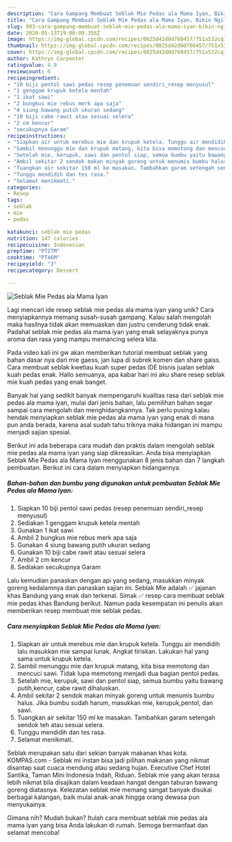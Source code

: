```yaml
---
description: "Cara Gampang Membuat Seblak Mie Pedas ala Mama Iyan, Bikin Ngiler"
title: "Cara Gampang Membuat Seblak Mie Pedas ala Mama Iyan, Bikin Ngiler"
slug: 993-cara-gampang-membuat-seblak-mie-pedas-ala-mama-iyan-bikin-ngiler
date: 2020-05-13T19:00:09.356Z
image: https://img-global.cpcdn.com/recipes/0825d42d0d760457/751x532cq70/seblak-mie-pedas-ala-mama-iyan-foto-resep-utama.jpg
thumbnail: https://img-global.cpcdn.com/recipes/0825d42d0d760457/751x532cq70/seblak-mie-pedas-ala-mama-iyan-foto-resep-utama.jpg
cover: https://img-global.cpcdn.com/recipes/0825d42d0d760457/751x532cq70/seblak-mie-pedas-ala-mama-iyan-foto-resep-utama.jpg
author: Kathryn Carpenter
ratingvalue: 4.9
reviewcount: 6
recipeingredient:
- "10 biji pentol sawi pedas resep penemuan sendiri_resep menyusul"
- "1 genggam krupuk ketela mentah"
- "1 ikat sawi"
- "2 bungkus mie rebus merk apa saja"
- "4 siung bawang putih ukuran sedang"
- "10 biji cabe rawit atau sesuai selera"
- "2 cm kencur"
- "secukupnya Garam"
recipeinstructions:
- "Siapkan air untuk merebus mie dan krupuk ketela. Tunggu air mendidih lalu masukkan mie sampai lunak. Angkat tiriskan. Lakukan hal yang sama untuk krupuk ketela."
- "Sambil menunggu mie dan krupuk matang, kita bisa memotong dan mencuci sawi. Tidak lupa memotong menjadi dua bagian pentol pedas."
- "Setelah mie, kerupuk, sawi dan pentol siap, semua bumbu yaitu bawang putih,kencur, cabe rawit dihaluskan."
- "Ambil sekitar 2 sendok makan minyak goreng untuk menumis bumbu halus. Jika bumbu sudah harum, masukkan mie, kerupuk,pentol, dan sawi."
- "Tuangkan air sekitar 150 ml ke masakan. Tambahkan garam setengah sendok teh atau sesuai selera."
- "Tunggu mendidih dan tes rasa."
- "Selamat menikmati."
categories:
- Resep
tags:
- seblak
- mie
- pedas

katakunci: seblak mie pedas 
nutrition: 147 calories
recipecuisine: Indonesian
preptime: "PT27M"
cooktime: "PT46M"
recipeyield: "3"
recipecategory: Dessert

---
```



![Seblak Mie Pedas ala Mama Iyan](https://img-global.cpcdn.com/recipes/0825d42d0d760457/751x532cq70/seblak-mie-pedas-ala-mama-iyan-foto-resep-utama.jpg)

Lagi mencari ide resep seblak mie pedas ala mama iyan yang unik? Cara menyiapkannya memang susah-susah gampang. Kalau salah mengolah maka hasilnya tidak akan memuaskan dan justru cenderung tidak enak. Padahal seblak mie pedas ala mama iyan yang enak selayaknya punya aroma dan rasa yang mampu memancing selera kita.

Pada video kali ini gw akan memberikan tutorial membuat seblak yang bahan dasar nya dari mie gaess, jan lupa di subrek komen dan share gaiss. Cara membuat seblak kwetiau kuah super pedas IDE bisnis jualan seblak kuah pedas enak. Hallo semuanya, apa kabar hari ini aku share resep seblak mie kuah pedas yang enak banget.

Banyak hal yang sedikit banyak mempengaruhi kualitas rasa dari seblak mie pedas ala mama iyan, mulai dari jenis bahan, lalu pemilihan bahan segar sampai cara mengolah dan menghidangkannya. Tak perlu pusing kalau hendak menyiapkan seblak mie pedas ala mama iyan yang enak di mana pun anda berada, karena asal sudah tahu triknya maka hidangan ini mampu menjadi sajian spesial.


Berikut ini ada beberapa cara mudah dan praktis dalam mengolah seblak mie pedas ala mama iyan yang siap dikreasikan. Anda bisa menyiapkan Seblak Mie Pedas ala Mama Iyan menggunakan 8 jenis bahan dan 7 langkah pembuatan. Berikut ini cara dalam menyiapkan hidangannya.

<!--inarticleads1-->

##### Bahan-bahan dan bumbu yang digunakan untuk pembuatan Seblak Mie Pedas ala Mama Iyan:

1. Siapkan 10 biji pentol sawi pedas (resep penemuan sendiri_resep menyusul)
1. Sediakan 1 genggam krupuk ketela mentah
1. Gunakan 1 ikat sawi
1. Ambil 2 bungkus mie rebus merk apa saja
1. Gunakan 4 siung bawang putih ukuran sedang
1. Gunakan 10 biji cabe rawit atau sesuai selera
1. Ambil 2 cm kencur
1. Sediakan secukupnya Garam


Lalu kemudian panaskan dengan api yang sedang, masukkan minyak goreng kedalamnya dan panaskan sajian ini. Seblak Mie adalah ✅ jajanan khas Bandung yang enak dan terkenal. Simak ✅ resep cara membuat seblak mie pedas khas Bandung berikut. Namun pada kesempatan ini penulis akan memberikan resep membuat mie seblak pedas. 

<!--inarticleads2-->

##### Cara menyiapkan Seblak Mie Pedas ala Mama Iyan:

1. Siapkan air untuk merebus mie dan krupuk ketela. Tunggu air mendidih lalu masukkan mie sampai lunak. Angkat tiriskan. Lakukan hal yang sama untuk krupuk ketela.
1. Sambil menunggu mie dan krupuk matang, kita bisa memotong dan mencuci sawi. Tidak lupa memotong menjadi dua bagian pentol pedas.
1. Setelah mie, kerupuk, sawi dan pentol siap, semua bumbu yaitu bawang putih,kencur, cabe rawit dihaluskan.
1. Ambil sekitar 2 sendok makan minyak goreng untuk menumis bumbu halus. Jika bumbu sudah harum, masukkan mie, kerupuk,pentol, dan sawi.
1. Tuangkan air sekitar 150 ml ke masakan. Tambahkan garam setengah sendok teh atau sesuai selera.
1. Tunggu mendidih dan tes rasa.
1. Selamat menikmati.


Seblak merupakan satu dari sekian banyak makanan khas kota. KOMPAS.com - Seblak mi instan bisa jadi pilihan makanan yang nikmat disantap saat cuaca mendung atau sedang hujan. Executive Chef Hotel Santika, Taman Mini Indonesia Indah, Riduan. Seblak mie yang akan terasa lebih nikmat bila disajikan dalam keadaan hangat dengan taburan bawang goreng diatasnya. Kelezatan seblak mie memang sangat banyak disukai berbagai kalangan, baik mulai anak-anak hingga orang dewasa pun menyukainya. 

Gimana nih? Mudah bukan? Itulah cara membuat seblak mie pedas ala mama iyan yang bisa Anda lakukan di rumah. Semoga bermanfaat dan selamat mencoba!

